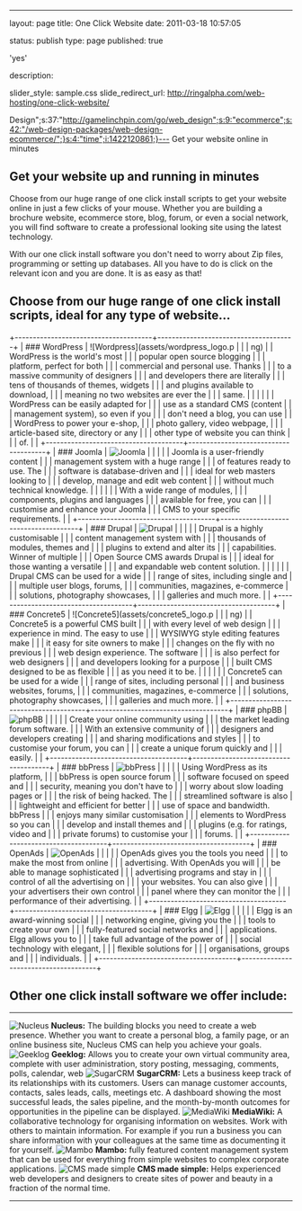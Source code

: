 ---
layout: page
title: One Click Website
date: 2011-03-18 10:57:05


status: publish
type: page
published: true



'yes'


description:







slider_style: sample.css
slide_redirect_url: http://ringalpha.com/web-hosting/one-click-website/

Design";s:37:"http://gamelinchpin.com/go/web_design";s:9:"ecommerce";s:42:"/web-design-packages/web-design-ecommerce/";}s:4:"time";i:1422120861;}---
Get your website online in minutes

Get your website up and running in minutes
------------------------------------------

Choose from our huge range of one click install scripts to get your
website online in just a few clicks of your mouse. Whether you are
building a brochure website, ecommerce store, blog, forum, or even a
social network, you will find software to create a professional looking
site using the latest technology.

With our one click install software you don't need to worry about Zip
files, programming or setting up databases. All you have to do is click
on the relevant icon and you are done. It is as easy as that!

Choose from our huge range of one click install scripts, ideal for any type of website...
-----------------------------------------------------------------------------------------

+--------------------------------------+--------------------------------------+
| ### WordPress                        | ![Wordpress](assets/wordpress_logo.p |
|                                      | ng)                                  |
| WordPress is the world's most        |                                      |
| popular open source blogging         |                                      |
| platform, perfect for both           |                                      |
| commercial and personal use. Thanks  |                                      |
| to a massive community of designers  |                                      |
| and developers there are literally   |                                      |
| tens of thousands of themes, widgets |                                      |
| and plugins available to download,   |                                      |
| meaning no two websites are ever the |                                      |
| same.                                |                                      |
|                                      |                                      |
| WordPress can be easily adapted for  |                                      |
| use as a standard CMS (content       |                                      |
| management system), so even if you   |                                      |
| don't need a blog, you can use       |                                      |
| WordPress to power your e-shop,      |                                      |
| photo gallery, video webpage,        |                                      |
| article-based site, directory or any |                                      |
| other type of website you can think  |                                      |
| of.                                  |                                      |
+--------------------------------------+--------------------------------------+
| ### Joomla                           | ![Joomla](assets/joomla_logo.png)    |
|                                      |                                      |
| Joomla is a user-friendly content    |                                      |
| management system with a huge range  |                                      |
| of features ready to use. The        |                                      |
| software is database-driven and      |                                      |
| ideal for web masters looking to     |                                      |
| develop, manage and edit web content |                                      |
| without much technical knowledge.    |                                      |
|                                      |                                      |
| With a wide range of modules,        |                                      |
| components, plugins and languages    |                                      |
| available for free, you can          |                                      |
| customise and enhance your Joomla    |                                      |
| CMS to your specific requirements.   |                                      |
+--------------------------------------+--------------------------------------+
| ### Drupal                           | ![Drupal](assets/drupal_logo.png)    |
|                                      |                                      |
| Drupal is a highly customisable      |                                      |
| content management system with       |                                      |
| thousands of modules, themes and     |                                      |
| plugins to extend and alter its      |                                      |
| capabilities. Winner of multiple     |                                      |
| Open Source CMS awards Drupal is     |                                      |
| ideal for those wanting a versatile  |                                      |
| and expandable web content solution. |                                      |
|                                      |                                      |
| Drupal CMS can be used for a wide    |                                      |
| range of sites, including single and |                                      |
| multiple user blogs, forums,         |                                      |
| communities, magazines, e-commerce   |                                      |
| solutions, photography showcases,    |                                      |
| galleries and much more.             |                                      |
+--------------------------------------+--------------------------------------+
| ### Concrete5                        | ![Concrete5](assets/concrete5_logo.p |
|                                      | ng)                                  |
| Concrete5 is a powerful CMS built    |                                      |
| with every level of web design       |                                      |
| experience in mind. The easy to use  |                                      |
| WYSIWYG style editing features make  |                                      |
| it easy for site owners to make      |                                      |
| changes on the fly with no previous  |                                      |
| web design experience. The software  |                                      |
| is also perfect for web designers    |                                      |
| and developers looking for a purpose |                                      |
| built CMS designed to be as flexible |                                      |
| as you need it to be.                |                                      |
|                                      |                                      |
| Concrete5 can be used for a wide     |                                      |
| range of sites, including personal   |                                      |
| and business websites, forums,       |                                      |
| communities, magazines, e-commerce   |                                      |
| solutions, photography showcases,    |                                      |
| galleries and much more.             |                                      |
+--------------------------------------+--------------------------------------+
| ### phpBB                            | ![phpBB](assets/phpbb_logo.png)      |
|                                      |                                      |
| Create your online community using   |                                      |
| the market leading forum software.   |                                      |
| With an extensive community of       |                                      |
| designers and developers creating    |                                      |
| and sharing modifications and styles |                                      |
| to customise your forum, you can     |                                      |
| create a unique forum quickly and    |                                      |
| easily.                              |                                      |
+--------------------------------------+--------------------------------------+
| ### bbPress                          | ![bbPress](assets/bbpress_logo.png)  |
|                                      |                                      |
| Using WordPress as its platform,     |                                      |
| bbPress is open source forum         |                                      |
| software focused on speed and        |                                      |
| security, meaning you don't have to  |                                      |
| worry about slow loading pages or    |                                      |
| the risk of being hacked. The        |                                      |
| streamlined software is also         |                                      |
| lightweight and efficient for better |                                      |
| use of space and bandwidth. bbPress  |                                      |
| enjoys many similar customisation    |                                      |
| elements to WordPress so you can     |                                      |
| develop and install themes and       |                                      |
| plugins (e.g. for ratings, video and |                                      |
| private forums) to customise your    |                                      |
| forums.                              |                                      |
+--------------------------------------+--------------------------------------+
| ### OpenAds                          | ![OpenAds](assets/openx_logo.png)    |
|                                      |                                      |
| OpenAds gives you the tools you need |                                      |
| to make the most from online         |                                      |
| advertising. With OpenAds you will   |                                      |
| be able to manage sophisticated      |                                      |
| advertising programs and stay in     |                                      |
| control of all the advertising on    |                                      |
| your websites. You can also give     |                                      |
| your advertisers their own control   |                                      |
| panel where they can monitor the     |                                      |
| performance of their advertising.    |                                      |
+--------------------------------------+--------------------------------------+
| ### Elgg                             | ![Elgg](assets/elgg_logo.png)        |
|                                      |                                      |
| Elgg is an award-winning social      |                                      |
| networking engine, giving you the    |                                      |
| tools to create your own             |                                      |
| fully-featured social networks and   |                                      |
| applications. Elgg allows you to     |                                      |
| take full advantage of the power of  |                                      |
| social technology with elegant,      |                                      |
| flexible solutions for               |                                      |
| organisations, groups and            |                                      |
| individuals.                         |                                      |
+--------------------------------------+--------------------------------------+

Other one click install software we offer
include:
--------------------------------------------------

  ----------------------------------------------- --------------------------------------------------------------------------------------------------------------------------------------------------------------------------------------------------------------------------------------------------------------------------------------------------------------------------
  ![Nucleus](assets/nucleus_logo_sml.png)         **Nucleus:** The building blocks you need to create a web presence. Whether you want to create a personal blog, a family page, or an online business site, Nucleus CMS can help you achieve your goals.
  ![Geeklog](assets/geeklog_logo_sml.png)         **Geeklog:** Allows you to create your own virtual community area, complete with user administration, story posting, messaging, comments, polls, calendar, web
  ![SugarCRM](assets/sugarcrm_logo_sml.png)       **SugarCRM:** Lets a business keep track of its relationships with its customers. Users can manage customer accounts, contacts, sales leads, calls, meetings etc. A dashboard showing the most successful leads, the sales pipeline, and the month-by-month outcomes for opportunities in the pipeline can be displayed.
  ![MediaWiki](assets/mediawiki_logo_sml.png)     **MediaWiki:** A collaborative technology for organising information on websites. Work with others to maintain information. For example if you run a business you can share information with your colleagues at the same time as documenting it for yourself.
  ![Mambo](assets/mambo_logo_sml.png)             **Mambo:** fully featured content management system that can be used for everything from simple websites to complex corporate applications.
  ![CMS made simple](assets/cmsms_logo_sml.png)   **CMS made simple:** Helps experienced web developers and designers to create sites of power and beauty in a fraction of the normal time.
  ----------------------------------------------- --------------------------------------------------------------------------------------------------------------------------------------------------------------------------------------------------------------------------------------------------------------------------------------------------------------------------


